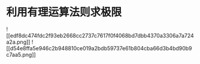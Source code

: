 # 利用有理运算法则求极限
![[edf8dc474fdc2f93eb2668cc2737c7617f0f4068bd7dbb4370a3306a7a724a2a.png]]
![[d54e8ffa5e946c2b948810ce019a2bdb59737e61b804cba66d3b4bd90b9c7aa5.png]]
